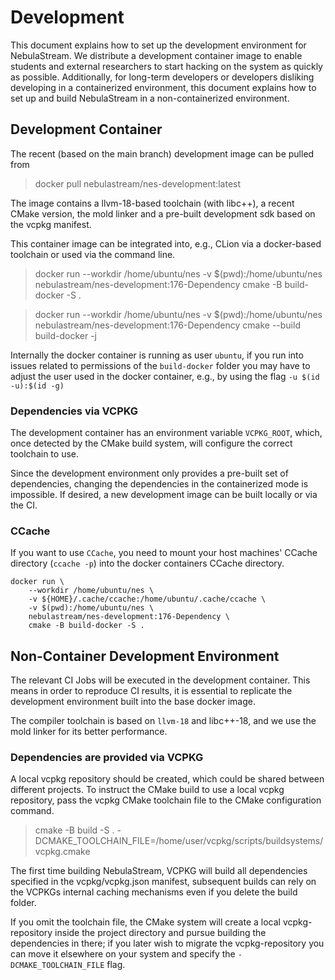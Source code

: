 # Development

This document explains how to set up the development environment for NebulaStream.
We distribute a development container image to enable students and external researchers to start hacking on the system as quickly
as possible. Additionally, for long-term developers or developers
disliking developing in a containerized environment, this document explains how to set up
and build NebulaStream in a non-containerized environment.

## Development Container

The recent (based on the main branch) development image can be pulled from

> docker pull nebulastream/nes-development:latest

The image contains a llvm-18-based toolchain (with libc++), a recent CMake version, the mold linker and
a pre-built development sdk based on the vcpkg manifest.

This container image can be integrated into, e.g., CLion via a docker-based toolchain or used via the command line.

> docker run --workdir /home/ubuntu/nes -v $(pwd):/home/ubuntu/nes nebulastream/nes-development:176-Dependency cmake -B
> build-docker -S .

> docker run --workdir /home/ubuntu/nes -v $(pwd):/home/ubuntu/nes nebulastream/nes-development:176-Dependency cmake
> --build build-docker -j

Internally the docker container is running as user `ubuntu`, if you run into issues related to permissions of the
`build-docker` folder you may have to adjust the user used in the docker container, e.g., by using the flag
`-u $(id -u):$(id -g)`

### Dependencies via VCPKG

The development container has an environment variable `VCPKG_ROOT`, which, once detected by the CMake build system, will configure the correct toolchain to use. 

Since the development environment only provides a pre-built set of dependencies, changing the dependencies in the containerized mode is impossible. If desired, a new development image can be built locally or via the CI.

### CCache

If you want to use `CCache`, you need to mount your host machines' CCache directory (`ccache -p`) into the docker
containers CCache directory.

```
docker run \
    --workdir /home/ubuntu/nes \
    -v ${HOME}/.cache/ccache:/home/ubuntu/.cache/ccache \
    -v $(pwd):/home/ubuntu/nes \
    nebulastream/nes-development:176-Dependency \
    cmake -B build-docker -S .
```

## Non-Container Development Environment

The relevant CI Jobs will be executed in the development container. This means in order to reproduce CI results, it is essential to replicate the development environment built into the base docker image.

The compiler toolchain is based on `llvm-18` and libc++-18, and we use the mold linker for its better performance.

### Dependencies are provided via VCPKG

A local vcpkg repository should be created, which could be shared between different projects. To instruct the CMake build to use a local vcpkg repository, pass the vcpkg CMake toolchain file to the CMake configuration command.

> cmake -B build -S . -DCMAKE_TOOLCHAIN_FILE=/home/user/vcpkg/scripts/buildsystems/vcpkg.cmake

The first time building NebulaStream, VCPKG will build all dependencies specified in the vcpkg/vcpkg.json manifest,
subsequent builds can rely on the VCPKGs internal caching mechanisms even if you delete the build folder.

If you omit the toolchain file, the CMake system will create a local vcpkg-repository inside the project directory
and pursue building the dependencies in there; if you later wish to migrate the vcpkg-repository you can move it elsewhere on your system and specify the `-DCMAKE_TOOLCHAIN_FILE` flag.
